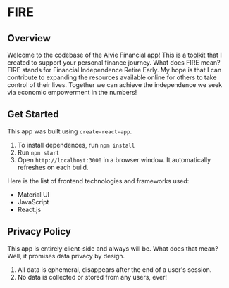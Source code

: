 # FIRE

## Overview
Welcome to the codebase of the Aivie Financial app! This is a toolkit that I created to support your personal finance journey. What does FIRE mean? FIRE stands for Financial Independence Retire Early. My hope is that I can contribute to expanding the resources available online for others to take control of their lives. Together we can achieve the independence we seek via economic empowerment in the numbers!

## Get Started
This app was built using `create-react-app`. 

1. To install dependences, run `npm install`
2. Run `npm start` 
3. Open `http://localhost:3000` in a browser window. It automatically refreshes on each build.

Here is the list of frontend technologies and frameworks used:
- Material UI
- JavaScript
- React.js

## Privacy Policy
This app is entirely client-side and always will be. What does that mean? Well, it promises data privacy by design. 

1. All data is ephemeral, disappears after the end of a user's session.
2. No data is collected or stored from any users, ever! 

